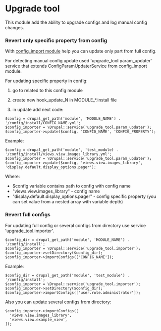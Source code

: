 # Upgrade tool
This module add the ability to upgrade configs and log manual config changes.


### Revert only specific property from config

With [config_import module](https://www.drupal.org/project/confi) help you can update only part from full config.

For detecting manual config update used 'upgrade_tool.param_updater' service that extends ConfigParamUpdaterService from config_import module. 

For updating specific property in config:

1) go to related to this config module

2) create new hook_update_N in MODULE_*.install file

3) in update add next code:

```
$config = drupal_get_path('module', 'MODULE_NAME') . '/config/install/CONFIG_NAME.yml';
$config_importer = \Drupal::service('upgrade_tool.param_updater');
$config_importer->update($config, 'CONFIG_NAME', 'CONFIG_PROPERTY');
```

Example:
```
$config = drupal_get_path('module', 'test_module) . '/config/install/views.view.images_library.yml';
$config_importer = \Drupal::service('upgrade_tool.param_updater');
$config_importer->update($config, 'views.view.images_library', 'display.default.display_options.pager');
```
Where:
- $config variable contains path to config with config name
- "views.view.images_library" - config name
- "display.default.display_options.pager" - config specific property (you can set value from a nested array with variable depth)

### Revert full configs
For updating full config or several configs from directory use service 'upgrade_tool.importer'.
```
$config_dir = drupal_get_path('module', 'MODULE_NAME') . '/config/install';
$config_importer = \Drupal::service('upgrade_tool.importer');
$config_importer->setDirectory($config_dir);
$config_importer->importConfigs(['CONFIG_NAME']);
```

Example:
```
$config_dir = drupal_get_path('module', 'test_module') . '/config/install';
$config_importer = \Drupal::service('upgrade_tool.importer');
$config_importer->setDirectory($config_dir);
$config_importer->importConfigs(['user.role.administrator']);
```
Also you can update several configs from directory:
```
$config_importer->importConfigs([
  'views.view.images_library',
  'views.view.example_view',
]);
```
